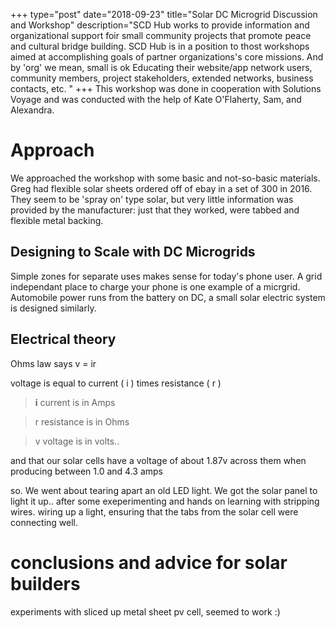 +++
type="post"
date="2018-09-23"
title="Solar DC Microgrid Discussion and Workshop"
description="SCD Hub works to provide information and organizational support foir small community projects that promote peace and cultural bridge building. SCD Hub is in a position to thost workshops aimed at accomplishing goals of partner organizations's core missions.  And by 'org' we mean, small is ok Educating their website/app network users, community members, project stakeholders, extended networks, business contacts, etc. "
+++
This workshop was done in cooperation with Solutions Voyage
and was conducted with the help of Kate O'Flaherty, Sam, and Alexandra.

# Approach

We approached the workshop with some basic and not-so-basic materials.  Greg had flexible solar sheets ordered off of ebay in a set of 300 in 2016. They seem to be 'spray on' type solar, but very little information was provided by the manufacturer: just that they worked, were tabbed and flexible metal backing.  

## Designing to Scale with DC Microgrids

Simple zones for separate uses makes sense for today's phone user. A grid independant place to charge your phone is one example of a micrgrid. Automobile power runs from the battery on DC, a small solar electric system is designed similarly.
## Electrical theory

Ohms law says v = ir 

voltage is equal to current ( i ) times resistance ( r ) 

> <b>i</b> current is in Amps

> r resistance is in Ohms

> v voltage is in volts..


and that our solar cells have a voltage of about 1.87v across them when producing between 1.0 and 4.3 amps


so. We went about tearing apart an old LED light.
We got the solar panel to light it up..  after some exeperimenting and hands on learning with stripping wires.  wiring up a light, ensuring that the tabs from the solar cell were connecting well.

# conclusions and advice for solar builders

experiments with sliced up metal sheet pv cell, seemed to work :)




